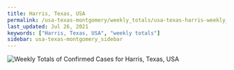 ```yaml
---
title: Harris, Texas, USA
permalink: /usa-texas-montgomery/weekly_totals/usa-texas-harris-weekly_totals.html
last_updated: Jul 26, 2021
keywords: ["Harris, Texas, USA", "weekly totals"]
sidebar: usa-texas-montgomery_sidebar
---
```


![Weekly Totals of Confirmed Cases for Harris, Texas, USA](/covid_tracker/images/graphs/usa-texas-harris-weekly_totals_graph.png)
